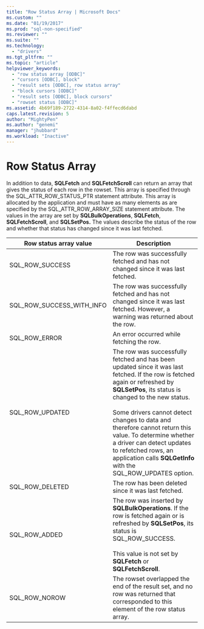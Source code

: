```yaml
---
title: "Row Status Array | Microsoft Docs"
ms.custom: ""
ms.date: "01/19/2017"
ms.prod: "sql-non-specified"
ms.reviewer: ""
ms.suite: ""
ms.technology: 
  - "drivers"
ms.tgt_pltfrm: ""
ms.topic: "article"
helpviewer_keywords: 
  - "row status array [ODBC]"
  - "cursors [ODBC], block"
  - "result sets [ODBC], row status array"
  - "block cursors [ODBC]"
  - "result sets [ODBC], block cursors"
  - "rowset status [ODBC]"
ms.assetid: 4b69f189-2722-4314-8a02-f4ffecd6dabd
caps.latest.revision: 5
author: "MightyPen"
ms.author: "genemi"
manager: "jhubbard"
ms.workload: "Inactive"
---
```

# Row Status Array
In addition to data, **SQLFetch** and **SQLFetchScroll** can return an array that gives the status of each row in the rowset. This array is specified through the SQL_ATTR_ROW_STATUS_PTR statement attribute. This array is allocated by the application and must have as many elements as are specified by the SQL_ATTR_ROW_ARRAY_SIZE statement attribute. The values in the array are set by **SQLBulkOperations**, **SQLFetch**, **SQLFetchScroll**, and **SQLSetPos.** The values describe the status of the row and whether that status has changed since it was last fetched.  
  
|Row status array value|Description|  
|----------------------------|-----------------|  
|SQL_ROW_SUCCESS|The row was successfully fetched and has not changed since it was last fetched.|  
|SQL_ROW_SUCCESS_WITH_INFO|The row was successfully fetched and has not changed since it was last fetched. However, a warning was returned about the row.|  
|SQL_ROW_ERROR|An error occurred while fetching the row.|  
|SQL_ROW_UPDATED|The row was successfully fetched and has been updated since it was last fetched. If the row is fetched again or refreshed by **SQLSetPos**, its status is changed to the new status.<br /><br /> Some drivers cannot detect changes to data and therefore cannot return this value. To determine whether a driver can detect updates to refetched rows, an application calls **SQLGetInfo** with the SQL_ROW_UPDATES option.|  
|SQL_ROW_DELETED|The row has been deleted since it was last fetched.|  
|SQL_ROW_ADDED|The row was inserted by **SQLBulkOperations**. If the row is fetched again or is refreshed by **SQLSetPos**, its status is SQL_ROW_SUCCESS.<br /><br /> This value is not set by **SQLFetch** or **SQLFetchScroll**.|  
|SQL_ROW_NOROW|The rowset overlapped the end of the result set, and no row was returned that corresponded to this element of the row status array.|
